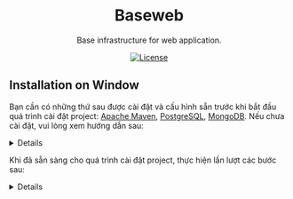 <h1 align="center">Baseweb</h1>

<div align="center">

Base infrastructure for web application.

[![License](https://img.shields.io/badge/License-BSD%203--Clause-blue.svg)](https://opensource.org/licenses/BSD-3-Clause)

</div>

## Installation on Window

Bạn cần có những thứ sau được cài đặt và cấu hình sẵn trước khi bắt đầu quá trình cài đặt project: [Apache Maven](https://maven.apache.org/), [PostgreSQL](https://www.postgresql.org/), [MongoDB](https://www.mongodb.com/). Nếu chưa cài đặt, vui lòng xem hướng dẫn sau: 

<details>

  - [Hướng dẫn cài đặt Apache Maven]()
  - [Hướng dẫn cài đặt PostgreSQL]()
  - [Hướng dẫn cài đặt MongoDB]()
  - [Hướng dẫn cấu hình Replica Set](https://husteduvn-my.sharepoint.com/:w:/g/personal/tuan_la173441_sis_hust_edu_vn/ESsjpXUSfC1BlMJOEQCct-8BYtCNInskgHJTb6imY3OqMw)

</details>



Khi đã sẵn sàng cho quá trình cài đặt project, thực hiện lần lượt các bước sau:
<details>
</details>
